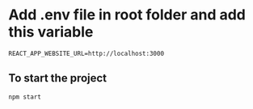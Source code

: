 # Add .env file in root folder and add this variable

```REACT_APP_WEBSITE_URL=http://localhost:3000```

## To start the project 

```npm start```
